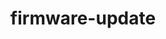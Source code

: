 ---
layout: default
title: firmware-update
parent: device-details
grand_parent: GUI
nav_order: 1
permalink: /:grand_parent/:parent/:title
---
